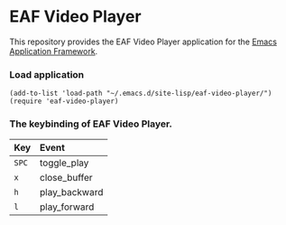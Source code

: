 # EAF Video Player
This repository provides the EAF Video Player application for the [Emacs Application Framework](https://github.com/emacs-eaf/emacs-application-framework).

### Load application

```Elisp
(add-to-list 'load-path "~/.emacs.d/site-lisp/eaf-video-player/")
(require 'eaf-video-player)
```

### The keybinding of EAF Video Player.

| Key   | Event   |
| :---- | :------ |
| `SPC` | toggle_play |
| `x` | close_buffer |
| `h` | play_backward |
| `l` | play_forward |

